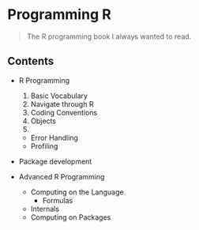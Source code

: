 # Programming R

> The R programming book I always wanted to read.


## Contents
   - R Programming
     1. Basic Vocabulary
     2. Navigate through R
     3. Coding Conventions
     4. Objects
     5. 

     - Error Handling 
     - Profiling

   - Package development

   - Advanced R Programming
     - Computing on the Language
       - Formulas
     - Internals
     - Computing on Packages
 

